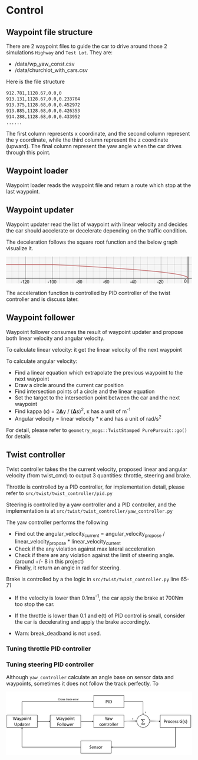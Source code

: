 # Control

[//]: # (Image References)

[image1]: ../imgs/decelerate_graph.png "declerate"
[image2]: ../imgs/steering_control.png "steering control"

## Waypoint file structure

There are 2 waypoint files to guide the car to drive around those 2 simulations `Highway` and `Test Lot`. They are:
* /data/wp_yaw_const.csv
* /data/churchlot_with_cars.csv

Here is the file structure 

    912.781,1128.67,0.0,0
    913.131,1128.67,0.0,0.233704
    913.375,1128.68,0.0,0.452972
    913.885,1128.68,0.0,0.426353
    914.288,1128.68,0.0,0.433952
    ......
    
The first column represents x coordinate, and the second column represent the y coordinate, while the
third column represent the z coordinate (upward).
The final column represent the yaw angle when the car drives through this point.

## Waypoint loader

Waypoint loader reads the waypoint file and return a route which stop at the last waypoint.

## Waypoint updater

Waypoint updater read the list of waypoint with linear velocity and decides the car should accelerate or decelerate depending on the
traffic condition.

The deceleration follows the square root function and the below graph visualize it.

![alt text][image1]

The acceleration function is controlled by PID controller of the twist controller and is discuss later.  

## Waypoint follower

Waypoint follower consumes the result of waypoint updater and propose both linear velocity and angular velocity.

To calculate linear velocity: it get the linear velocity of the next waypoint

To calculate angular velocity: 

* Find a linear equation which extrapolate the previous waypoint to the next waypoint
* Draw a circle around the current car position
* Find intersection points of a circle and the linear equation
* Set the target to the intersection point between the car and the next waypoint
* Find kappa (κ) = 2𝚫y / (𝚫s)<sup>2</sup>, κ has a unit of m<sup>-1</sup>
* Angular velocity = linear velocity * κ and has a unit of rad/s<sup>2</sup>

For detail, please refer to `geometry_msgs::TwistStamped PurePursuit::go()` for details

## Twist controller

Twist controller takes the the current velocity, proposed linear and angular velocity (from twist_cmd) to output
3 quantities: throttle, steering and brake.

Throttle is controlled by a PID controller, for implementation detail, please refer to `src/twist/twist_controller/pid.py`

Steering is controlled by a yaw controller and a PID controller, and the implementation is at `src/twist/twist_controller/yaw_controller.py`

The yaw controller performs the following
* Find out the angular_velocity<sub>current</sub> = angular_velocity<sub>propose</sub> / linear_velocity<sub>propose</sub> * 
linear_velocity<sub>current</sub>
* Check if the any violation against max lateral acceleration
* Check if there are any violation against the limit of steering angle. (around +/- 8 in this project)
* Finally, it return an angle in rad for steering.

Brake is controlled by a the logic in `src/twist/twist_controller.py` line 65-71

* If the velocity is lower than 0.1ms<sup>-1</sup>, the car apply the brake at 700Nm too stop the car.
* If the throttle is lower than 0.1 and e(t) of PID control is small, consider the car is decelerating and apply
the brake accordingly.

* Warn: break_deadband is not used.

### Tuning throttle PID controller


### Tuning steering PID controller

Although `yaw_controller` calculate an angle base on sensor data and waypoints, sometimes it does not follow the track
perfectly. To  

![alt text][image2]

